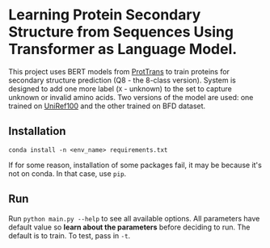 # Learning Protein Secondary Structure from Sequences Using Transformer as Language Model.

This project uses BERT models from [ProtTrans](https://www.biorxiv.org/content/10.1101/2020.07.12.199554v2) to train proteins for secondary structure prediction (Q8 - the 8-class version). System is designed to add one more label (`X` - unknown) to the set to capture unknown or invalid amino acids. Two versions of the model are used: one trained on [UniRef100](https://www.nature.com/articles/s41592-019-0598-1) and the other trained on BFD dataset.

## Installation

`conda install -n <env_name> requirements.txt`

If for some reason, installation of some packages fail, it may be because it's not on conda. In that case, use `pip`.

## Run

Run `python main.py --help` to see all available options. All parameters have default value so **learn about the parameters** before deciding to run. The default is to train. To test, pass in `-t`.


